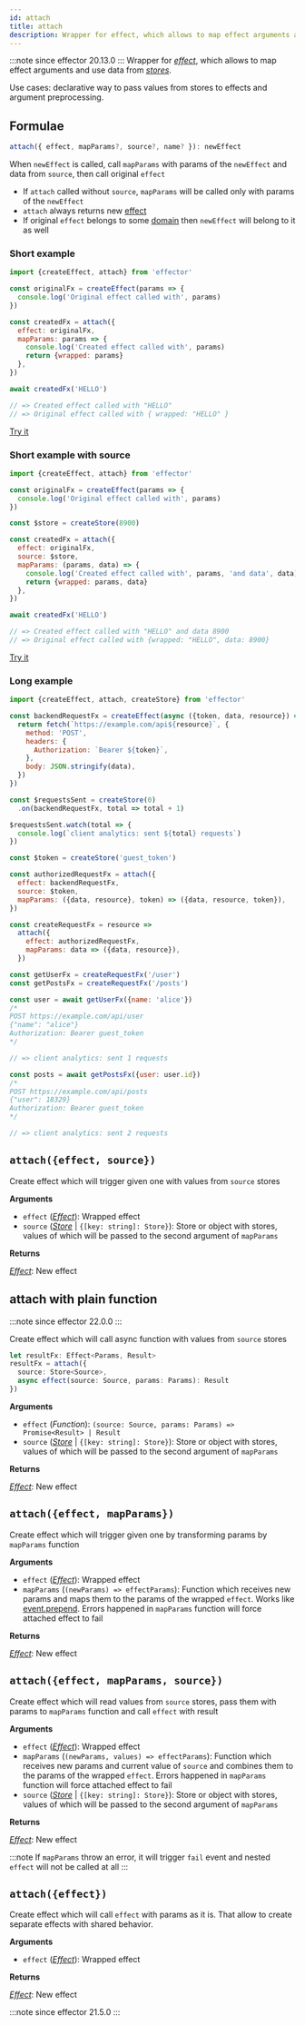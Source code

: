 ```yaml
---
id: attach
title: attach
description: Wrapper for effect, which allows to map effect arguments and use data from stores.
---
```


:::note since
effector 20.13.0
:::
Wrapper for [_effect_](Effect.md), which allows to map effect arguments and use data from [_stores_](Store.md).

Use cases: declarative way to pass values from stores to effects and argument preprocessing.

## Formulae

```ts
attach({ effect, mapParams?, source?, name? }): newEffect
```

When `newEffect` is called, call `mapParams` with params of the `newEffect` and data from `source`, then call original `effect`

- If `attach` called without `source`, `mapParams` will be called only with params of the `newEffect`
- `attach` always returns new [effect](Effect.md)
- If original `effect` belongs to some [domain](./Domain.md) then `newEffect` will belong to it as well

### Short example

```js
import {createEffect, attach} from 'effector'

const originalFx = createEffect(params => {
  console.log('Original effect called with', params)
})

const createdFx = attach({
  effect: originalFx,
  mapParams: params => {
    console.log('Created effect called with', params)
    return {wrapped: params}
  },
})

await createdFx('HELLO')

// => Created effect called with "HELLO"
// => Original effect called with { wrapped: "HELLO" }
```

[Try it](https://share.effector.dev/MpAfRBRi)

### Short example with source

```js
import {createEffect, attach} from 'effector'

const originalFx = createEffect(params => {
  console.log('Original effect called with', params)
})

const $store = createStore(8900)

const createdFx = attach({
  effect: originalFx,
  source: $store,
  mapParams: (params, data) => {
    console.log('Created effect called with', params, 'and data', data)
    return {wrapped: params, data}
  },
})

await createdFx('HELLO')

// => Created effect called with "HELLO" and data 8900
// => Original effect called with {wrapped: "HELLO", data: 8900}
```

[Try it](https://share.effector.dev/3y20Z4I3)

### Long example

```js
import {createEffect, attach, createStore} from 'effector'

const backendRequestFx = createEffect(async ({token, data, resource}) => {
  return fetch(`https://example.com/api${resource}`, {
    method: 'POST',
    headers: {
      Authorization: `Bearer ${token}`,
    },
    body: JSON.stringify(data),
  })
})

const $requestsSent = createStore(0)
  .on(backendRequestFx, total => total + 1)

$requestsSent.watch(total => {
  console.log(`client analytics: sent ${total} requests`)
})

const $token = createStore('guest_token')

const authorizedRequestFx = attach({
  effect: backendRequestFx,
  source: $token,
  mapParams: ({data, resource}, token) => ({data, resource, token}),
})

const createRequestFx = resource =>
  attach({
    effect: authorizedRequestFx,
    mapParams: data => ({data, resource}),
  })

const getUserFx = createRequestFx('/user')
const getPostsFx = createRequestFx('/posts')

const user = await getUserFx({name: 'alice'})
/*
POST https://example.com/api/user
{"name": "alice"}
Authorization: Bearer guest_token
*/

// => client analytics: sent 1 requests

const posts = await getPostsFx({user: user.id})
/*
POST https://example.com/api/posts
{"user": 18329}
Authorization: Bearer guest_token
*/

// => client analytics: sent 2 requests
```

## `attach({effect, source})`

Create effect which will trigger given one with values from `source` stores

**Arguments**

- `effect` ([_Effect_](Effect.md)): Wrapped effect
- `source` ([_Store_](Store.md) | `{[key: string]: Store}`): Store or object with stores, values of which will be passed to the second argument of `mapParams`

**Returns**

[_Effect_](Effect.md): New effect

## attach with plain function

:::note since
effector 22.0.0
:::

Create effect which will call async function with values from `source` stores

```ts
let resultFx: Effect<Params, Result>
resultFx = attach({
  source: Store<Source>,
  async effect(source: Source, params: Params): Result
})
```

**Arguments**

- `effect` (_Function_): `(source: Source, params: Params) => Promise<Result> | Result`
- `source` ([_Store_](Store.md) | `{[key: string]: Store}`): Store or object with stores, values of which will be passed to the second argument of `mapParams`

**Returns**

[_Effect_](Effect.md): New effect

## `attach({effect, mapParams})`

Create effect which will trigger given one by transforming params by `mapParams` function

**Arguments**

- `effect` ([_Effect_](Effect.md)): Wrapped effect
- `mapParams` (`(newParams) => effectParams`): Function which receives new params and maps them to the params of the wrapped `effect`. Works like [event.prepend](Event.md#prependfn). Errors happened in `mapParams` function will force attached effect to fail

**Returns**

[_Effect_](Effect.md): New effect

## `attach({effect, mapParams, source})`

Create effect which will read values from `source` stores, pass them with params to `mapParams` function and call `effect` with result

**Arguments**

- `effect` ([_Effect_](Effect.md)): Wrapped effect
- `mapParams` (`(newParams, values) => effectParams`): Function which receives new params and current value of `source` and combines them to the params of the wrapped `effect`. Errors happened in `mapParams` function will force attached effect to fail
- `source` ([_Store_](Store.md) | `{[key: string]: Store}`): Store or object with stores, values of which will be passed to the second argument of `mapParams`

**Returns**

[_Effect_](Effect.md): New effect

:::note
If `mapParams` throw an error, it will trigger `fail` event and nested `effect` will not be called at all
:::

## `attach({effect})`

Create effect which will call `effect` with params as it is. That allow to create separate effects with shared behavior.

**Arguments**

- `effect` ([_Effect_](Effect.md)): Wrapped effect

**Returns**

[_Effect_](Effect.md): New effect

:::note since
effector 21.5.0
:::
